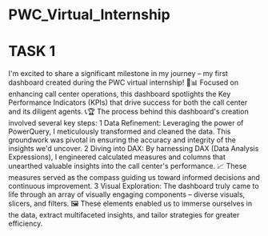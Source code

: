 # PWC_Virtual_Internship

# TASK 1

I'm excited to share a significant milestone in my journey – my first dashboard created during the PWC virtual internship! 🚀📊 Focused on enhancing call center operations, this dashboard spotlights the Key Performance Indicators (KPIs) that drive success for both the call center and its diligent agents. 📞🏆
The process behind this dashboard's creation involved several key steps:
1 Data Refinement: Leveraging the power of PowerQuery, I meticulously transformed and cleaned the data. This groundwork was pivotal in ensuring the accuracy and integrity of the insights we'd uncover. 
2️ Diving into DAX: By harnessing DAX (Data Analysis Expressions), I engineered calculated measures and columns that unearthed valuable insights into the call center's performance. 📈 These measures served as the compass guiding us toward informed decisions and continuous improvement.
3️ Visual Exploration: The dashboard truly came to life through an array of visually engaging components – diverse visuals, slicers, and filters. 🖼️ These elements enabled us to immerse ourselves in the data, extract multifaceted insights, and tailor strategies for greater efficiency.
